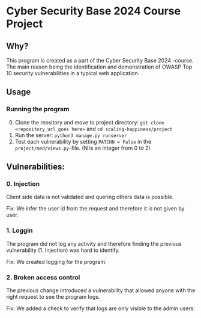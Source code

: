# Cyber Security Base 2024 Course Project

## Why?

This program is created as a part of the Cyber Security Base 2024 -course. The main reason being the identification and demonstration of OWASP Top 10 security vulnerabilities in a typical web application.  

## Usage

###  Running the program

0. Clone the reository and move to project directory: `git clone <repository_url_goes here>` and `cd scaling-happiness/project` 
1. Run the server: `python3 manage.py runserver` 
2. Test each vulnerability by setting `PATCHN = False` in the `project/med/views.py`-file. (N is an integer from 0 to 2)

## Vulnerabilities:

### 0. Injection

Client side data is not validated and quering others data is possible. 

Fix: We infer the user id from the request and therefore it is not given by user. 

### 1. Loggin

The program did not log any activity and therefore finding the previous vulnerability (1. Injection) was hard to identify. 

Fix: We created logging for the program. 

### 2. Broken access control

The previous change introduced a vulnerability that allowed anyone with the right request to see the program logs. 

Fix: We added a check to verify that logs are only visible to the admin users. 

   
